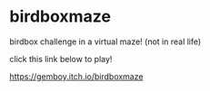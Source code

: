 # birdboxmaze
birdbox challenge in a virtual maze! (not in real life)

click this link below to play!

https://gemboy.itch.io/birdboxmaze
